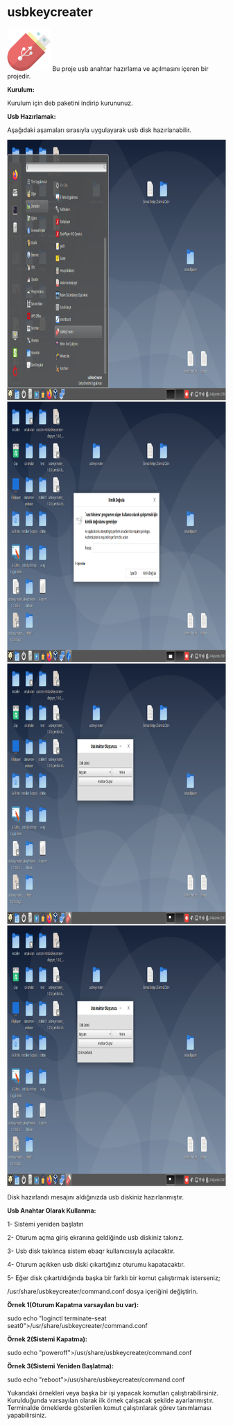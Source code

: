 # usbkeycreater
<img src="https://github.com/bayramkarahan/usbkeycreater/blob/master/icons/app.svg" width="100" height="100" />
Bu proje usb anahtar hazırlama ve açılmasını içeren bir projedir.

**Kurulum:**

Kurulum için deb paketini indirip kurununuz.

**Usb Hazırlamak:**

Aşağıdaki aşamaları sırasıyla uygulayarak usb disk hazırlanabilir.

<img src="https://github.com/bayramkarahan/usbkeycreater/blob/master/1.png" width="600" height="600" />
<img src="https://github.com/bayramkarahan/usbkeycreater/blob/master/2.png" width="600" height="600" />
<img src="https://github.com/bayramkarahan/usbkeycreater/blob/master/3.png" width="600" height="600" />
<img src="https://github.com/bayramkarahan/usbkeycreater/blob/master/4.png" width="600" height="600" />

Disk hazırlandı mesajını aldığınızda usb diskiniz hazırlanmıştır.

**Usb Anahtar Olarak Kullanma:**

1- Sistemi yeniden başlatın

2- Oturum açma giriş ekranına geldiğinde usb diskiniz takınız.

3- Usb disk takılınca sistem ebaqr kullanıcısıyla açılacaktır.

4- Oturum açıkken usb diski çıkartığınız  oturumu kapatacaktır.

5- Eğer disk çıkartıldığında başka bir farklı bir komut çalıştırmak isterseniz;

/usr/share/usbkeycreater/command.conf dosya içeriğini değiştirin.

**Örnek 1(Oturum Kapatma varsayılan bu var):**

sudo echo "loginctl terminate-seat seat0">/usr/share/usbkeycreater/command.conf

**Örnek 2(Sistemi Kapatma):**

sudo echo "poweroff">/usr/share/usbkeycreater/command.conf

**Örnek 3(Sistemi Yeniden Başlatma):**

sudo echo "reboot">/usr/share/usbkeycreater/command.conf

Yukarıdaki örnekleri veya başka bir işi yapacak komutları çalıştırabilirsiniz. Kurulduğunda varsayılan olarak ilk örnek çalışacak şekilde ayarlanmıştır.
Terminalde örneklerde gösterilen komut çalıştırılarak görev tanımlaması yapabilirsiniz.

